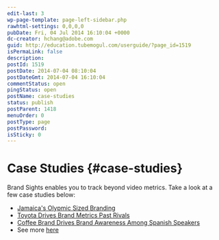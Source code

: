```yaml
---
edit-last: 3
wp-page-template: page-left-sidebar.php
rawhtml-settings: 0,0,0,0
pubDate: Fri, 04 Jul 2014 16:10:04 +0000
dc-creator: hchang@adobe.com
guid: http://education.tubemogul.com/userguide/?page_id=1519
isPermaLink: false
description: 
postId: 1519
postDate: 2014-07-04 08:10:04
postDateGmt: 2014-07-04 16:10:04
commentStatus: open
pingStatus: open
postName: case-studies
status: publish
postParent: 1418
menuOrder: 0
postType: page
postPassword: 
isSticky: 0
---
```


# Case Studies {#case-studies}

Brand Sights enables you to track beyond video metrics. Take a look at a few case studies below:

* [Jamaica's Olypmic Sized Branding](http://www.tubemogul.com/success-jamaicas-olympic-branding/)
* [Toyota Drives Brand Metrics Past Rivals](http://www.tubemogul.com/success-toyota-drives-metrics/)
* [Coffee Brand Drives Brand Awareness Among Spanish Speakers](http://www.tubemogul.com/success-leading-awareness-speakers/)
* See more [here](http://www.tubemogul.com/insights/success-stories/)

&nbsp; 